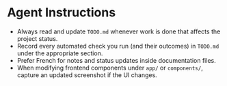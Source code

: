 # Agent Instructions

- Always read and update `TODO.md` whenever work is done that affects the project status.
- Record every automated check you run (and their outcomes) in `TODO.md` under the appropriate section.
- Prefer French for notes and status updates inside documentation files.
- When modifying frontend components under `app/` or `components/`, capture an updated screenshot if the UI changes.
